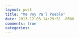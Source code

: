 ```yaml
---
layout: post
title: "Me Voy Pa'l Pueblo"
date: 2013-12-03 14:29:51 -0500
comments: true
categories: 
---
```

